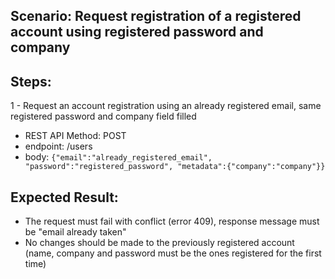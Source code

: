 ## Scenario: Request registration of a registered account using registered password and company 
## Steps: 

1 - Request an account registration using an already registered email, same registered password and company field filled

- REST API Method: POST
- endpoint: /users
- body: `{"email":"already_registered_email", "password":"registered_password", "metadata":{"company":"company"}}`

## Expected Result:

- The request must fail with conflict (error 409), response message must be "email already taken"
- No changes should be made to the previously registered account
  (name, company and password must be the ones registered for the first time)

